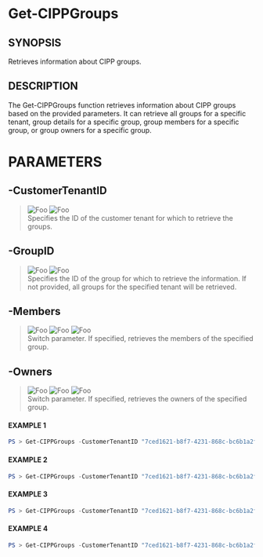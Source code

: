# Get-CIPPGroups
## SYNOPSIS
Retrieves information about CIPP groups.
## DESCRIPTION
The Get-CIPPGroups function retrieves information about CIPP groups based on the provided parameters. It can retrieve all groups for a specific tenant, group details for a specific group, group members for a specific group, or group owners for a specific group.
# PARAMETERS

## **-CustomerTenantID**
> ![Foo](https://img.shields.io/badge/Type-String-Blue?) ![Foo](https://img.shields.io/badge/Mandatory-TRUE-Red?) \
Specifies the ID of the customer tenant for which to retrieve the groups.

  ## **-GroupID**
> ![Foo](https://img.shields.io/badge/Type-Guid-Blue?) ![Foo](https://img.shields.io/badge/Mandatory-FALSE-Green?) \
Specifies the ID of the group for which to retrieve the information. If not provided, all groups for the specified tenant will be retrieved.

  ## **-Members**
> ![Foo](https://img.shields.io/badge/Type-SwitchParameter-Blue?) ![Foo](https://img.shields.io/badge/Mandatory-FALSE-Green?) ![Foo](https://img.shields.io/badge/DefaultValue-False-Blue?color=5547a8)\
Switch parameter. If specified, retrieves the members of the specified group.

  ## **-Owners**
> ![Foo](https://img.shields.io/badge/Type-SwitchParameter-Blue?) ![Foo](https://img.shields.io/badge/Mandatory-FALSE-Green?) ![Foo](https://img.shields.io/badge/DefaultValue-False-Blue?color=5547a8)\
Switch parameter. If specified, retrieves the owners of the specified group.

 #### EXAMPLE 1
```powershell
PS > Get-CIPPGroups -CustomerTenantID "7ced1621-b8f7-4231-868c-bc6b1a2f1778"
```
 #### EXAMPLE 2
```powershell
PS > Get-CIPPGroups -CustomerTenantID "7ced1621-b8f7-4231-868c-bc6b1a2f1778" -GroupID "abcdefg"
```
 #### EXAMPLE 3
```powershell
PS > Get-CIPPGroups -CustomerTenantID "7ced1621-b8f7-4231-868c-bc6b1a2f1778" -GroupID "abcdefg" -Members
```
 #### EXAMPLE 4
```powershell
PS > Get-CIPPGroups -CustomerTenantID "7ced1621-b8f7-4231-868c-bc6b1a2f1778" -GroupID "abcdefg" -Owners
```

